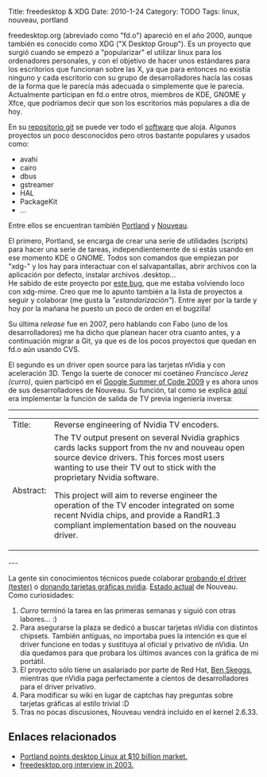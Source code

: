 Title: freedesktop & XDG
Date: 2010-1-24
Category: TODO
Tags: linux, nouveau, portland

freedesktop.org (abreviado como "fd.o") apareció en el año 2000, aunque también es conocido como XDG ("X Desktop Group"). Es un proyecto que
surgió cuando se empezó a "popularizar" el utilizar linux para los ordenadores personales, y con el objetivo de hacer unos estándares para
los escritorios que funcionan sobre las X, ya que para entonces no existía ninguno y cada escritorio con su grupo de desarrolladores hacía
las cosas de la forma que le parecía más adecuada o simplemente que le parecía. Actualmente participan en fd.o entre otros, miembros de KDE,
GNOME y Xfce, que podríamos decir que son los escritorios más populares a día de hoy.

En su [repositorio git](http://cgit.freedesktop.org/)
se puede ver todo el [software](http://freedesktop.org/wiki/Software) que aloja. Algunos proyectos un poco desconocidos pero otros bastante
populares y usados como:

-   avahi
-   cairo
-   dbus
-   gstreamer
-   HAL
-   PackageKit
-   ...

Entre ellos se encuentran también [Portland](http://portland.freedesktop.org/wiki/) y [Nouveau](http://nouveau.freedesktop.org/).

El primero, Portland, se encarga de crear una serie de utilidades (scripts) para hacer una serie de tareas, independientemente de si estás
usando en ese momento KDE o GNOME. Todos son comandos que empiezan por "xdg-" y los hay para interactuar con el salvapantallas, abrir
archivos con la aplicación por defecto, instalar archivos .desktop...  
He sabido de este proyecto por [este bug](http://bugs.freedesktop.org/show_bug.cgi?id=15828), que me estaba volviendo loco con xdg-mime.
Creo que me lo apunto también a la lista de proyectos a seguir y colaborar (me gusta la *"estandarización"*). Entre ayer por la tarde y
hoy por la mañana he puesto un poco de orden en el bugzilla!

Su última *release* fue en 2007, pero hablando con Fabo (uno de los desarrolladores) me ha dicho que planean hacer otra cuanto antes,
y a continuación migrar a Git, ya que es de los pocos proyectos que quedan en fd.o aún usando CVS.

El segundo es un driver open source para las tarjetas nVidia y con aceleración 3D. Tengo la suerte de
conocer mi coetáneo *Francisco Jerez (curro)*, quien participó en el [Google Summer of Code 2009](http://code.google.com/soc) y es ahora
unos de sus desarrolladores de Nouveau. Su función, tal como se explica
[aquí](http://socghop.appspot.com/gsoc/student_project/show/google/gsoc2009/xorg/t124025016929) era implementar la función de salida
de TV previa ingeniería inversa:

---
<table>
<tbody>
<tr>
<td>Title:  </td>
<td>Reverse engineering of Nvidia TV encoders.    </td>
</tr>
<tr>
<td>Abstract:  </td>
<td>The TV output present on several Nvidia graphics cards lacks support from the nv and nouveau open source device drivers. This forces most users wanting to use their TV out to stick with the proprietary Nvidia software. 
<p>This project will aim to reverse engineer the operation of the TV encoder integrated on some recent Nvidia chips, and provide a RandR1.3 compliant implementation based on the nouveau driver. </p></td>
</tr>
</tbody>
</table>
---

La gente sin conocimientos técnicos puede colaborar [probando el driver (tester)](http://nouveau.freedesktop.org/wiki/TestersWanted) o
[donando tarjetas gráficas nvidia](http://nouveau.freedesktop.org/wiki/HardwareDonations). [Estado
actual](http://nouveau.freedesktop.org/wiki/FeatureMatrix) de Nouveau. Como curiosidades:

1.  *Curro* terminó la tarea en las primeras semanas y siguió con otras labores... :)
2.  Para asegurarse la plaza se dedicó a buscar tarjetas nVidia con distintos chipsets. También antiguas, no importaba pues la intención es
    que el driver funcione en todas y sustituya al oficial y privativo de nVidia. Un día quedamos para que probara los últimos avances con
    la gráfica de mi portátil.
3.  El proyecto sólo tiene un asalariado por parte de Red Hat, [Ben Skeggs](http://skeggsb.livejournal.com/), mientras que nVidia paga
    perfectamente a cientos de desarrolladores para el driver privativo.
4.  Para modificar su wiki en lugar de captchas hay preguntas sobre tarjetas gráficas al estilo trivial :D
5.  Tras no pocas discusiones, Nouveau vendrá incluido en el kernel 2.6.33.

## Enlaces relacionados

- [Portland points desktop Linux at $10 billion market.](http://desktoplinux.com/news/NS7435528984.html)
- [freedesktop.org interview in 2003.](http://www.osnews.com/story/5215/The_Big_freedesktop_org_Interview)
